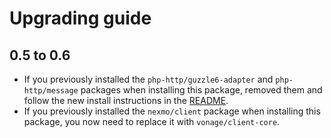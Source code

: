 # Upgrading guide

## 0.5 to 0.6
- If you previously installed the `php-http/guzzle6-adapter` and
  `php-http/message` packages when installing this package, removed
  them and follow the new install instructions in the [README](README.md).
- If you previously installed the `nexmo/client` package when installing
  this package, you now need to replace it with `vonage/client-core`.
